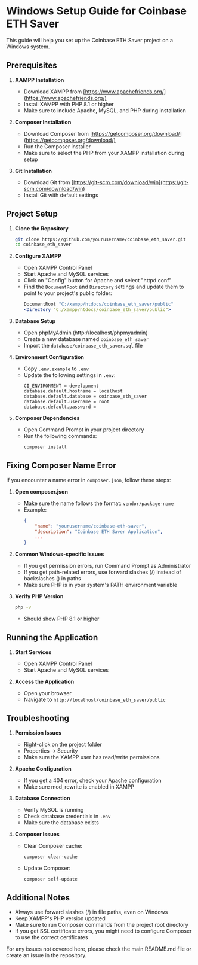 # Windows Setup Guide for Coinbase ETH Saver

This guide will help you set up the Coinbase ETH Saver project on a Windows system.

## Prerequisites

1. **XAMPP Installation**
   - Download XAMPP from [https://www.apachefriends.org/](https://www.apachefriends.org/)
   - Install XAMPP with PHP 8.1 or higher
   - Make sure to include Apache, MySQL, and PHP during installation

2. **Composer Installation**
   - Download Composer from [https://getcomposer.org/download/](https://getcomposer.org/download/)
   - Run the Composer installer
   - Make sure to select the PHP from your XAMPP installation during setup

3. **Git Installation**
   - Download Git from [https://git-scm.com/download/win](https://git-scm.com/download/win)
   - Install Git with default settings

## Project Setup

1. **Clone the Repository**
   ```bash
   git clone https://github.com/yourusername/coinbase_eth_saver.git
   cd coinbase_eth_saver
   ```

2. **Configure XAMPP**
   - Open XAMPP Control Panel
   - Start Apache and MySQL services
   - Click on "Config" button for Apache and select "httpd.conf"
   - Find the `DocumentRoot` and `Directory` settings and update them to point to your project's public folder:
     ```apache
     DocumentRoot "C:/xampp/htdocs/coinbase_eth_saver/public"
     <Directory "C:/xampp/htdocs/coinbase_eth_saver/public">
     ```

3. **Database Setup**
   - Open phpMyAdmin (http://localhost/phpmyadmin)
   - Create a new database named `coinbase_eth_saver`
   - Import the `database/coinbase_eth_saver.sql` file

4. **Environment Configuration**
   - Copy `.env.example` to `.env`
   - Update the following settings in `.env`:
     ```
     CI_ENVIRONMENT = development
     database.default.hostname = localhost
     database.default.database = coinbase_eth_saver
     database.default.username = root
     database.default.password = 
     ```

5. **Composer Dependencies**
   - Open Command Prompt in your project directory
   - Run the following commands:
     ```bash
     composer install
     ```

## Fixing Composer Name Error

If you encounter a name error in `composer.json`, follow these steps:

1. **Open composer.json**
   - Make sure the name follows the format: `vendor/package-name`
   - Example:
     ```json
     {
         "name": "yourusername/coinbase-eth-saver",
         "description": "Coinbase ETH Saver Application",
         ...
     }
     ```

2. **Common Windows-specific Issues**
   - If you get permission errors, run Command Prompt as Administrator
   - If you get path-related errors, use forward slashes (/) instead of backslashes (\) in paths
   - Make sure PHP is in your system's PATH environment variable

3. **Verify PHP Version**
   ```bash
   php -v
   ```
   - Should show PHP 8.1 or higher

## Running the Application

1. **Start Services**
   - Open XAMPP Control Panel
   - Start Apache and MySQL services

2. **Access the Application**
   - Open your browser
   - Navigate to `http://localhost/coinbase_eth_saver/public`

## Troubleshooting

1. **Permission Issues**
   - Right-click on the project folder
   - Properties → Security
   - Make sure the XAMPP user has read/write permissions

2. **Apache Configuration**
   - If you get a 404 error, check your Apache configuration
   - Make sure mod_rewrite is enabled in XAMPP

3. **Database Connection**
   - Verify MySQL is running
   - Check database credentials in `.env`
   - Make sure the database exists

4. **Composer Issues**
   - Clear Composer cache:
     ```bash
     composer clear-cache
     ```
   - Update Composer:
     ```bash
     composer self-update
     ```

## Additional Notes

- Always use forward slashes (/) in file paths, even on Windows
- Keep XAMPP's PHP version updated
- Make sure to run Composer commands from the project root directory
- If you get SSL certificate errors, you might need to configure Composer to use the correct certificates

For any issues not covered here, please check the main README.md file or create an issue in the repository. 